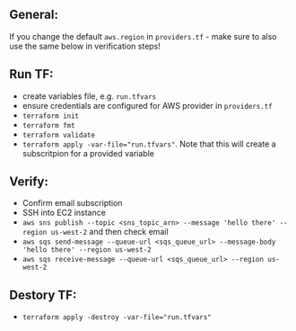 ## General:
If you change the default `aws.region` in `providers.tf` - make sure to also use the same below in verification steps!

## Run TF:
- create variables file, e.g. `run.tfvars`
- ensure credentials are configured for AWS provider in `providers.tf`
- `terraform init`
- `terraform fmt`
- `terraform validate`
- `terraform apply -var-file="run.tfvars"`. Note that this will create a subscritpion for a provided variable

## Verify:
- Confirm email subscription
- SSH into EC2 instance
- `aws sns publish --topic <sns_topic_arn> --message 'hello there' --region us-west-2` and then check email
- `aws sqs send-message --queue-url <sqs_queue_url> --message-body 'hello there' --region us-west-2`
- `aws sqs receive-message --queue-url <sqs_queue_url> --region us-west-2`

## Destory TF:
- `terraform apply -destroy -var-file="run.tfvars"`